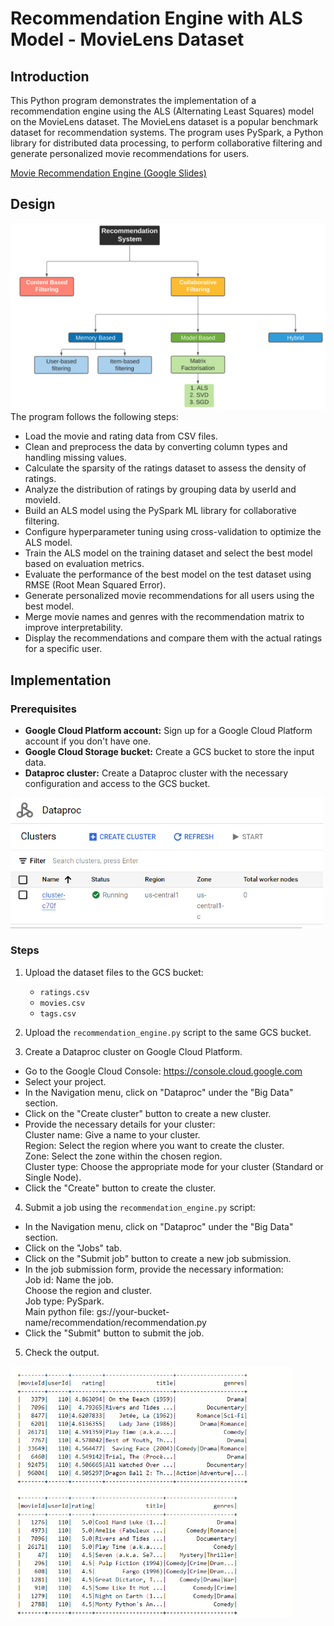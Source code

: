 # Recommendation Engine with ALS Model - MovieLens Dataset

## Introduction

This Python program demonstrates the implementation of a recommendation engine using the ALS (Alternating Least Squares) model on the MovieLens dataset. The MovieLens dataset is a popular benchmark dataset for recommendation systems. The program uses PySpark, a Python library for distributed data processing, to perform collaborative filtering and generate personalized movie recommendations for users.

[Movie Recommendation Engine (Google Slides)](https://docs.google.com/presentation/d/1tv-BHW4f2caWLNkfZ-LQ-5Wa0fE4e6Yqy7qyp9fuTE8/edit?usp=sharing)

## Design
<img src="img/flowchart.png" alt="flowchart" width="700">
The program follows the following steps:

* Load the movie and rating data from CSV files.
* Clean and preprocess the data by converting column types and handling missing values.
* Calculate the sparsity of the ratings dataset to assess the density of ratings.
* Analyze the distribution of ratings by grouping data by userId and movieId.
* Build an ALS model using the PySpark ML library for collaborative filtering.
* Configure hyperparameter tuning using cross-validation to optimize the ALS model.
* Train the ALS model on the training dataset and select the best model based on evaluation metrics.
* Evaluate the performance of the best model on the test dataset using RMSE (Root Mean Squared Error).
* Generate personalized movie recommendations for all users using the best model.
* Merge movie names and genres with the recommendation matrix to improve interpretability.
* Display the recommendations and compare them with the actual ratings for a specific user.

## Implementation

### Prerequisites

- <b>Google Cloud Platform account:</b> Sign up for a Google Cloud Platform account if you don't have one.
- <b>Google Cloud Storage bucket:</b> Create a GCS bucket to store the input data.
- <b> Dataproc cluster:</b> Create a Dataproc cluster with the necessary configuration and access to the GCS bucket.
<img src="img/cluster.png" width="500">

### Steps

1. Upload the dataset files to the GCS bucket:
   - `ratings.csv`
   - `movies.csv`
   - `tags.csv`

2. Upload the `recommendation_engine.py` script to the same GCS bucket.

3. Create a Dataproc cluster on Google Cloud Platform.


* Go to the Google Cloud Console: https://console.cloud.google.com <br>
* Select your project. <br>
* In the Navigation menu, click on "Dataproc" under the "Big Data" section. <br>
* Click on the "Create cluster" button to create a new cluster. <br>
* Provide the necessary details for your cluster: <br>
Cluster name: Give a name to your cluster. <br>
Region: Select the region where you want to create the cluster. <br>
Zone: Select the zone within the chosen region. <br>
Cluster type: Choose the appropriate mode for your cluster (Standard or Single Node). <br>
* Click the "Create" button to create the cluster. <br>

4. Submit a job using the `recommendation_engine.py` script:
* In the Navigation menu, click on "Dataproc" under the "Big Data" section. <br>
* Click on the "Jobs" tab.<br>
* Click on the "Submit job" button to create a new job submission.<br>
* In the job submission form, provide the necessary information:<br>
Job id: Name the job.<br>
Choose the region and cluster.<br>
Job type: PySpark.<br>
Main python file: gs://your-bucket-name/recommendation/recommendation.py<br>
* Click the "Submit" button to submit the job.<br>

5. Check the output.

<img src="img/output.png" width="450">
